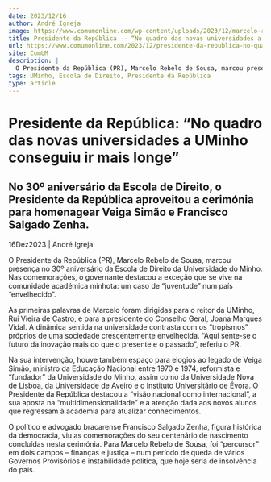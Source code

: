 ```yaml
---
date: 2023/12/16
author: André Igreja
image: https://www.comumonline.com/wp-content/uploads/2023/12/marcelo-rebelo-de-sousa-1.jpeg
title: Presidente da República -- “No quadro das novas universidades a UMinho conseguiu ir mais longe”
url: https://www.comumonline.com/2023/12/presidente-da-republica-no-quadro-das-novas-universidades-a-uminho-conseguiu-ir-mais-longe/
site: ComUM
description: |
  O Presidente da República (PR), Marcelo Rebelo de Sousa, marcou presença no 30º aniversário da Escola de Direito da Universidade do Minho.
tags: UMinho, Escola de Direito, Presidente da República
type: article
---
```



# Presidente da República: “No quadro das novas universidades a UMinho conseguiu ir mais longe”

## No 30º aniversário da Escola de Direito, o Presidente da República aproveitou a cerimónia para homenagear Veiga Simão e Francisco Salgado Zenha.

16Dez2023 | André Igreja

O Presidente da República (PR), Marcelo Rebelo de Sousa, marcou presença no 30º aniversário da Escola de Direito da Universidade do Minho. Nas comemorações, o governante destacou a exceção que se vive na comunidade académica minhota: um caso de “juventude” num país “envelhecido”.

As primeiras palavras de Marcelo foram dirigidas para o reitor da UMinho, Rui Vieira de Castro, e para a presidente do Conselho Geral, Joana Marques Vidal. A dinâmica sentida na universidade contrasta com os “tropismos” próprios de uma sociedade crescentemente envelhecida. “Aqui sente-se o futuro da inovação mais do que o presente e o passado”, referiu o PR.

Na sua intervenção, houve também espaço para elogios ao legado de Veiga Simão, ministro da Educação Nacional entre 1970 e 1974, reformista e “fundador” da Universidade do Minho, assim como da Universidade Nova de Lisboa, da Universidade de Aveiro e o Instituto Universitário de Évora. O Presidente da República destacou a “visão nacional como internacional”, a sua aposta na “multidimensionalidade” e a atenção dada aos novos alunos que regressam à academia para atualizar conhecimentos.

O político e advogado bracarense Francisco Salgado Zenha, figura histórica da democracia, viu as comemorações do seu centenário de nascimento concluídas nesta cerimónia. Para Marcelo Rebelo de Sousa, foi “percursor” em dois campos – finanças e justiça – num período de queda de vários Governos Provisórios e instabilidade política, que hoje seria de insolvência do país.
